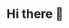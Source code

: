 <!DOCTYPE html>
<html lang="en">
<head>
    <meta charset="UTF-8">
    <meta name="viewport" content="width=device-width, initial-scale=1.0">
    <title>About me</title>
</head>
<body>
       <h1>
        Hi there 👋
       </h1>


<p>

</p>
    
</body>
</html>
